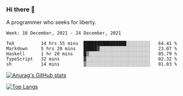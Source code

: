 ### Hi there 👋

<!--
**shejialuo/shejialuo** is a ✨ _special_ ✨ repository because its `README.md` (this file) appears on your GitHub profile.

Here are some ideas to get you started:

- 🔭 I’m currently working on ...
- 🌱 I’m currently learning ...
- 👯 I’m looking to collaborate on ...
- 🤔 I’m looking for help with ...
- 💬 Ask me about ...
- 📫 How to reach me: ...
- 😄 Pronouns: ...
- ⚡ Fun fact: ...
-->

A programmer who seeks for liberty.

<!--START_SECTION:waka-->
```text
Week: 18 December, 2021 - 24 December, 2021

TeX          14 hrs 55 mins  ████████████████░░░░░░░░░   64.41 % 
Markdown     5 hrs 20 mins   █████▓░░░░░░░░░░░░░░░░░░░   23.07 % 
Haskell      1 hr 20 mins    █▒░░░░░░░░░░░░░░░░░░░░░░░   05.79 % 
TypeScript   32 mins         ▓░░░░░░░░░░░░░░░░░░░░░░░░   02.32 % 
sh           14 mins         ▒░░░░░░░░░░░░░░░░░░░░░░░░   01.03 % 
```
<!--END_SECTION:waka-->

[![Anurag's GitHub stats](https://github-readme-stats.vercel.app/api?username=shejialuo&show_icons=true&theme=dracula)](https://github.com/anuraghazra/github-readme-stats)

[![Top Langs](https://github-readme-stats.vercel.app/api/top-langs/?username=shejialuo&layout=compact&hide=javascript,html,css,typescript,tex)](https://github.com/anuraghazra/github-readme-stats)
